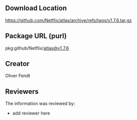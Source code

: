 ## Download Location

https://github.com/Netflix/atlas/archive/refs/tags/v1.7.6.tar.gz

## Package URL (purl)

pkg:github/Netflix/atlas@v1.7.6

## Creator

Oliver Fendt

## Reviewers

The information was reviewed by:

* add reviewer here
